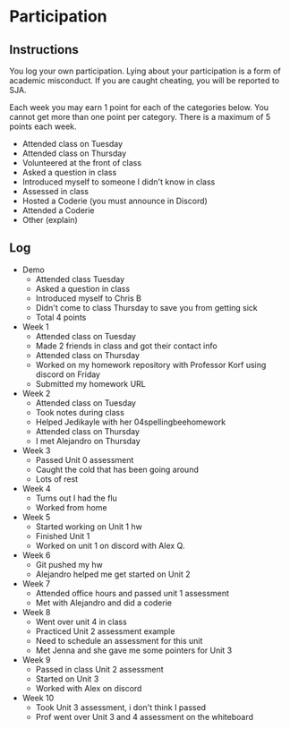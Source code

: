 Participation
=============

## Instructions ##

You log your own participation. Lying about your participation is a form of
academic misconduct. If you are caught cheating, you will be reported to SJA.

Each week you may earn 1 point for each of the categories below. You cannot get
more than one point per category. There is a maximum of 5 points each week.

+ Attended class on Tuesday
+ Attended class on Thursday
+ Volunteered at the front of class
+ Asked a question in class
+ Introduced myself to someone I didn't know in class
+ Assessed in class
+ Hosted a Coderie (you must announce in Discord)
+ Attended a Coderie
+ Other (explain)

## Log ##

- Demo
	+ Attended class Tuesday
	+ Asked a question in class
	+ Introduced myself to Chris B
	+ Didn't come to class Thursday to save you from getting sick
	+ Total 4 points
- Week 1
	+ Attended class on Tuesday
	+ Made 2 friends in class and got their contact info
	+ Attended class on Thursday
	+ Worked on my homework repository with Professor Korf using discord on Friday
	+ Submitted my homework URL
- Week 2
	+ Attended class on Tuesday 
	+ Took notes during class
	+ Helped Jedikayle with her 04spellingbeehomework 
	+ Attended class on Thursday 
	+ I met Alejandro on Thursday 
- Week 3
	+ Passed Unit 0 assessment 
	+ Caught the cold that has been going around
	+ Lots of rest
- Week 4
	+ Turns out I had the flu 
	+ Worked from home
- Week 5
	+ Started working on Unit 1 hw
	+ Finished Unit 1
	+ Worked on unit 1 on discord with Alex Q.
- Week 6
	+ Git pushed my hw 
	+ Alejandro helped me get started on Unit 2
- Week 7
	+ Attended office hours and passed unit 1 assessment 
	+ Met with Alejandro and did a coderie
- Week 8
	+ Went over unit 4 in class
	+ Practiced Unit 2 assessment example
	+ Need to schedule an assessment for this unit
	+ Met Jenna and she gave me some pointers for Unit 3
- Week 9
	+ Passed in class Unit 2 assessment
	+ Started on Unit 3
	+ Worked with Alex on discord
- Week 10
	+ Took Unit 3 assessment, i don't think I passed
	+ Prof went over Unit 3 and 4 assessment on the whiteboard
